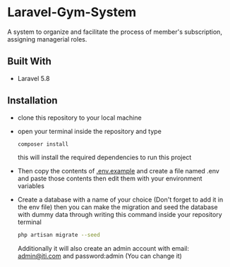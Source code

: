 # Laravel-Gym-System
A system to organize and facilitate the process of member's subscription, assigning managerial roles.
## Built With
- Laravel 5.8
## Installation
- clone this repository to your local machine
- open your terminal inside the repository and type
    ```bash
    composer install
    ```
    this will install the required dependencies to run this project

- Then copy the contents of [.env.example](https://github.com/nourkilany/gym-management-system/blob/master/.env.example) and create a file named .env and paste those contents then edit them with your environment variables

- Create a database with a name of your choice (Don't forget to add it in the env file) then you can make the migration and seed the database with dummy data through writing this command inside your repository terminal

    ```bash
    php artisan migrate --seed
    ```
    Additionally it will also create an admin account with email: admin@iti.com and password:admin (You can change it)
